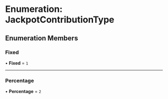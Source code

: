 # Enumeration: JackpotContributionType

## Enumeration Members

### Fixed

• **Fixed** = ``1``

___

### Percentage

• **Percentage** = ``2``

